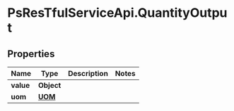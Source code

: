# PsResTfulServiceApi.QuantityOutput

## Properties
Name | Type | Description | Notes
------------ | ------------- | ------------- | -------------
**value** | **Object** |  | 
**uom** | [**UOM**](UOM.md) |  | 
